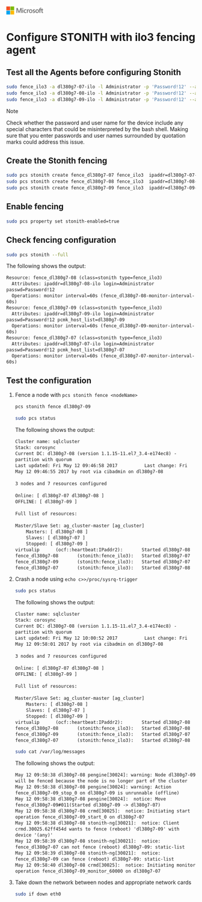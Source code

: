 ![](./media/solutions-microsoft-logo-small.png)
# Configure STONITH with ilo3 fencing agent
## Test all the Agents before configuring Stonith

```bash
sudo fence_ilo3 -a dl380g7-07-ilo -l Administrator -p 'Password!12' --action=status –verbose
sudo fence_ilo3 -a dl380g7-08-ilo -l Administrator -p 'Password!12' --action=status –verbose
sudo fence_ilo3 -a dl380g7-09-ilo -l Administrator -p 'Password!12' --action=status –verbose
```

>[!NOTE]
>Check whether the password and user name for the device include any special characters that could be misinterpreted by the bash shell. Making sure that you enter passwords and user names surrounded by quotation marks could address this issue.

## Create the Stonith fencing

```bash
sudo pcs stonith create fence_dl380g7-07 fence_ilo3  ipaddr=dl380g7-07-ilo login="Administrator" passwd='Password!12' pcmk_host_list=dl380g7-07
sudo pcs stonith create fence_dl380g7-08 fence_ilo3  ipaddr=dl380g7-08-ilo login="Administrator" passwd='Password!12' pcmk_host_list=dl380g7-08
sudo pcs stonith create fence_dl380g7-09 fence_ilo3  ipaddr=dl380g7-09-ilo login="Administrator" passwd='Password!12' pcmk_host_list=dl380g7-09
```

## Enable fencing

```bash
sudo pcs property set stonith-enabled=true
```

## Check fencing configuration

```bash
sudo pcs stonith --full
```

The following shows the output:
```
Resource: fence_dl380g7-08 (class=stonith type=fence_ilo3)
  Attributes: ipaddr=dl380g7-08-ilo login=Administrator passwd=Password!12
  Operations: monitor interval=60s (fence_dl380g7-08-monitor-interval-60s)
Resource: fence_dl380g7-09 (class=stonith type=fence_ilo3)
  Attributes: ipaddr=dl380g7-09-ilo login=Administrator passwd=Password!12 pcmk_host_list=dl380g7-09
  Operations: monitor interval=60s (fence_dl380g7-09-monitor-interval-60s)
Resource: fence_dl380g7-07 (class=stonith type=fence_ilo3)
  Attributes: ipaddr=dl380g7-07-ilo login=Administrator passwd=Password!12 pcmk_host_list=dl380g7-07
  Operations: monitor interval=60s (fence_dl380g7-07-monitor-interval-60s)
```

## Test the configuration

1. Fence a node with `pcs stonith fence <nodeName>`

    ```bash
    pcs stonith fence dl380g7-09
    ```

    ```bash
    sudo pcs status
    ```

    The following shows the output:
    ```
    Cluster name: sqlcluster
    Stack: corosync
    Current DC: dl380g7-08 (version 1.1.15-11.el7_3.4-e174ec8) - partition with quorum
    Last updated: Fri May 12 09:46:58 2017          Last change: Fri May 12 09:46:55 2017 by root via cibadmin on dl380g7-08

    3 nodes and 7 resources configured

    Online: [ dl380g7-07 dl380g7-08 ]
    OFFLINE: [ dl380g7-09 ]

    Full list of resources:

    Master/Slave Set: ag_cluster-master [ag_cluster]
        Masters: [ dl380g7-08 ]
        Slaves: [ dl380g7-07 ]
        Stopped: [ dl380g7-09 ]
    virtualip      (ocf::heartbeat:IPaddr2):       Started dl380g7-08
    fence_dl380g7-08       (stonith:fence_ilo3):   Started dl380g7-07
    fence_dl380g7-09       (stonith:fence_ilo3):   Started dl380g7-07
    fence_dl380g7-07       (stonith:fence_ilo3):   Started dl380g7-08
    ```

2. Crash a node using `echo c>>/proc/sysrq-trigger`

    ```bash
    sudo pcs status
    ```

    The following shows the output:
    ```
    Cluster name: sqlcluster
    Stack: corosync
    Current DC: dl380g7-08 (version 1.1.15-11.el7_3.4-e174ec8) - partition with quorum
    Last updated: Fri May 12 10:00:52 2017          Last change: Fri May 12 09:58:01 2017 by root via cibadmin on dl380g7-08

    3 nodes and 7 resources configured

    Online: [ dl380g7-07 dl380g7-08 ]
    OFFLINE: [ dl380g7-09 ]

    Full list of resources:

    Master/Slave Set: ag_cluster-master [ag_cluster]
        Masters: [ dl380g7-08 ]
        Slaves: [ dl380g7-07 ]
        Stopped: [ dl380g7-09 ]
    virtualip      (ocf::heartbeat:IPaddr2):       Started dl380g7-08
    fence_dl380g7-08       (stonith:fence_ilo3):   Started dl380g7-08
    fence_dl380g7-09       (stonith:fence_ilo3):   Started dl380g7-07
    fence_dl380g7-07       (stonith:fence_ilo3):   Started dl380g7-08
    ```

    ```bash
    sudo cat /var/log/messages
    ```

    The following shows the output:
    ```
    May 12 09:58:38 dl380g7-08 pengine[30024]: warning: Node dl380g7-09 will be fenced because the node is no longer part of the cluster
    May 12 09:58:38 dl380g7-08 pengine[30024]: warning: Action fence_dl380g7-09_stop_0 on dl380g7-09 is unrunnable (offline)
    May 12 09:58:38 dl380g7-08 pengine[30024]:  notice: Move    fence_dl380g7-09#011(Started dl380g7-09 -> dl380g7-07)
    May 12 09:58:38 dl380g7-08 crmd[30025]:  notice: Initiating start operation fence_dl380g7-09_start_0 on dl380g7-07
    May 12 09:58:38 dl380g7-08 stonith-ng[30021]:  notice: Client crmd.30025.62ff454d wants to fence (reboot) 'dl380g7-09' with device '(any)'
    May 12 09:58:39 dl380g7-08 stonith-ng[30021]:  notice: fence_dl380g7-07 can not fence (reboot) dl380g7-09: static-list
    May 12 09:58:39 dl380g7-08 stonith-ng[30021]:  notice: fence_dl380g7-09 can fence (reboot) dl380g7-09: static-list
    May 12 09:58:40 dl380g7-08 crmd[30025]:  notice: Initiating monitor operation fence_dl380g7-09_monitor_60000 on dl380g7-07
    ```

3. Take down the network between nodes and appropriate network cards

    ```bash
    sudo if down eth0
    ```